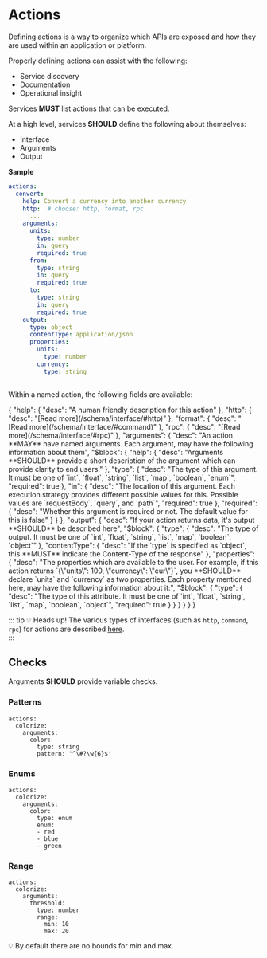 # Actions
Defining actions is a way to organize which APIs are exposed 
and how they are used within an application or platform.

Properly defining actions can assist with the following:
  - Service discovery
  - Documentation
  - Operational insight

Services **MUST** list actions that can be executed.

At a high level, services **SHOULD** define the following about themselves:

- Interface
- Arguments
- Output 


**Sample**

```yaml {4-5}
actions:
  convert:
    help: Convert a currency into another currency
    http:  # choose: http, format, rpc
      ...
    arguments:
      units:
        type: number
        in: query
        required: true
      from:
        type: string
        in: query
        required: true
      to:
        type: string
        in: query
        required: true
    output:
      type: object
      contentType: application/json
      properties:
        units:
          type: number
        currency:
          type: string
    
```
Within a named action, the following fields are available:

<json-table>
<p>
{
    "help": {
        "desc": "A human friendly description for this action"    
    }, 
    "http": {
        "desc": "[Read more](/schema/interface/#http)"
    },
    "format": {
        "desc": "[Read more](/schema/interface/#command)"
    },
    "rpc": {
        "desc": "[Read more](/schema/interface/#rpc)"
    },
    "arguments": {
        "desc": "An action **MAY** have named arguments. Each argument, may have the following information about them",
        "$block": {
            "help": {
                "desc": "Arguments **SHOULD** provide a short description of the argument which can provide clarity to end users."
            },
            "type": {
                "desc": "The type of this argument. It must be one of `int`, `float`, `string`, `list`, `map`, `boolean`, `enum`",
                "required": true
            },
            "in": {
                "desc": "The location of this argument. Each execution strategy provides different possible values for this. Possible values are `requestBody`, `query`, and `path`",
                "required": true
            },
            "required": {
                "desc": "Whether this argument is required or not. The default value for this is false"
            } 
        }
    },
    "output": {
        "desc": "If your action returns data, it's output **SHOULD** be described here",
        "$block": {
            "type": {
                "desc": "The type of output. It must be one of `int`, `float`, `string`, `list`, `map`, `boolean`, `object`"
            },
            "contentType": {
                "desc": "If the `type` is specified as `object`, this **MUST** indicate the Content-Type of the response"
            },
            "properties": {
                "desc": "The properties which are available to the user. For example, if this action returns `{\"units\": 100, \"currency\": \"eur\"}`, you **SHOULD** declare `units` and `currency` as two properties. Each property mentioned here, may have the following information about it:",
                "$block": {
                    "type": {
                        "desc": "The type of this attribute. It must be one of `int`, `float`, `string`, `list`, `map`, `boolean`, `object`",
                        "required": true
                    }
                }
            }
        }
    }
}
</p>
</json-table>

::: tip 💡 Heads up!
The various types of interfaces (such as `http`, `command`, `rpc`) for actions are described [here](/schema/interface/).  
:::


## Checks

Arguments **SHOULD** provide variable checks.

### Patterns

```yaml{6}
actions:
  colorize:
    arguments:
      color:
        type: string
        pattern: '^\#?\w{6}$'
```

### Enums

```yaml{6-9}
actions:
  colorize:
    arguments:
      color:
        type: enum
        enum:
        - red
        - blue
        - green
```

### Range

```yaml{6,7,8}
actions:
  colorize:
    arguments:
      threshold:
        type: number
        range:
          min: 10
          max: 20
```

:bulb: By default there are no bounds for min and max.
